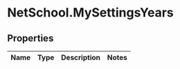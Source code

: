 # NetSchool.MySettingsYears

## Properties
Name | Type | Description | Notes
------------ | ------------- | ------------- | -------------
